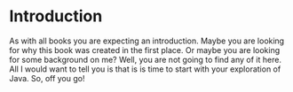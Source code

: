 # Introduction

As with all books you are expecting an introduction. Maybe you are looking for why this book was created in the first place. Or maybe you are looking for some background on me? Well, you are not going to find any of it here. All I would want to tell you is that is is time to start with your exploration of Java. So, off you go!
